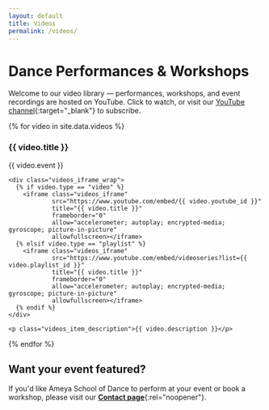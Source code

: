 ```yaml
---
layout: default
title: Videos
permalink: /videos/
---
```


# Dance Performances & Workshops

Welcome to our video library — performances, workshops, and event recordings are hosted on YouTube. Click to watch, or visit our [YouTube channel](https://www.youtube.com/@susroy1986){:target="_blank"} to subscribe.

<section class="videos_page_container section-pad">

<div class="videos_grid">
  {% for video in site.data.videos %}
  <article class="videos_item">
    <h3 class="videos_item_title">{{ video.title }}</h3>
    <p class="videos_item_meta">{{ video.event }}</p>

    <div class="videos_iframe_wrap">
      {% if video.type == "video" %}
        <iframe class="videos_iframe"
                src="https://www.youtube.com/embed/{{ video.youtube_id }}"
                title="{{ video.title }}"
                frameborder="0"
                allow="accelerometer; autoplay; encrypted-media; gyroscope; picture-in-picture"
                allowfullscreen></iframe>
      {% elsif video.type == "playlist" %}
        <iframe class="videos_iframe"
                src="https://www.youtube.com/embed/videoseries?list={{ video.playlist_id }}"
                title="{{ video.title }}"
                frameborder="0"
                allow="accelerometer; autoplay; encrypted-media; gyroscope; picture-in-picture"
                allowfullscreen></iframe>
      {% endif %}
    </div>

    <p class="videos_item_description">{{ video.description }}</p>
  </article>
  {% endfor %}
</div>
</section>

## Want your event featured?
If you'd like Ameya School of Dance to perform at your event or book a workshop, please visit our **[Contact page](/contact/)**{:rel="noopener"}.


